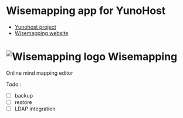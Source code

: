 # Wisemapping app for YunoHost

- [Yunohost project](https://yunohost.org)
- [Wisemapping website](http://wisemapping.com/)

![Wisemapping logo](http://wisemapping.com/images/header.png "Wisemapping logo") Wisemapping 
===
Online mind mapping editor

Todo :
- [ ] backup
- [ ] restore
- [ ] LDAP integration
